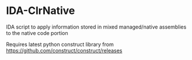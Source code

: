 IDA-ClrNative
=============

IDA script to apply information stored in mixed managed/native assemblies to the native code portion

Requires latest python construct library from https://github.com/construct/construct/releases
